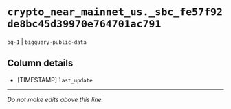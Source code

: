 # `crypto_near_mainnet_us._sbc_fe57f92de8bc45d39970e764701ac791`
`bq-1` | `bigquery-public-data`

## Column details
* [TIMESTAMP] `last_update`

-------------------------------------------------------------------------------
*Do not make edits above this line.*
